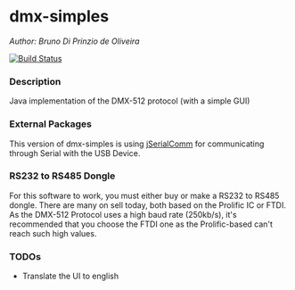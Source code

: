# dmx-simples
*Author: Bruno Di Prinzio de Oliveira*

[![Build Status](https://dev.azure.com/brunodpo/dmx-simples/_apis/build/status/dmx-simples-CI?branchName=master)](https://dev.azure.com/brunodpo/dmx-simples/_build/latest?definitionId=7&branchName=master)

### Description
Java implementation of the DMX-512 protocol (with a simple GUI)

### External Packages
This version of dmx-simples is using [jSerialComm](https://github.com/Fazecast/jSerialComm) for communicating through Serial with the USB Device.

### RS232 to RS485 Dongle
For this software to work, you must either buy or make a RS232 to RS485 dongle. There are many on sell today, both based on the Prolific IC or FTDI. As the DMX-512 Protocol uses a high baud rate (250kb/s), it's recommended that you choose the FTDI one as the Prolific-based can't reach such high values.

### TODOs
- Translate the UI to english
